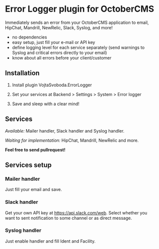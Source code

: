 # Error Logger plugin for OctoberCMS

Immediately sends an error from your OctoberCMS application to email, HipChat, Mandrill, NewRelic, Slack, Syslog, and more!

- no dependencies
- easy setup, just fill your e-mail or API key
- define logging level for each service separately (send warnings to Syslog and critical errors directly to your email)
- know about all errors before your client/customer

## Installation

1. Install plugin VojtaSvoboda.ErrorLogger

2. Set your services at Backend > Settings > System > Error logger

3. Save and sleep with a clear mind!

## Services

_Available:_ Mailer handler, Slack handler and Syslog handler.

_Waiting for implementation:_ HipChat, Mandrill, NewRelic and more.

**Feel free to send pullrequest!**

## Services setup

### Mailer handler

Just fill your email and save.

### Slack handler

Get your own API key at https://api.slack.com/web. Select whether you want to sent notification to some channel or as direct message.

### Syslog handler

Just enable handler and fill Ident and Facility.
